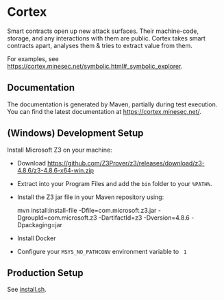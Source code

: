 # Cortex

Smart contracts open up new attack surfaces. Their machine-code, storage, and any interactions with them are public. Cortex takes smart contracts apart, analyses them & tries to extract value from them.

For examples, see https://cortex.minesec.net/symbolic.html#_symbolic_explorer.

## Documentation

The documentation is generated by Maven, partially during test execution.
You can find the latest documentation at https://cortex.minesec.net/.

## (Windows) Development Setup

Install Microsoft Z3 on your machine:
- Download https://github.com/Z3Prover/z3/releases/download/z3-4.8.6/z3-4.8.6-x64-win.zip
- Extract into your Program Files and add the `bin` folder to your `%PATH%`.
- Install the Z3 jar file in your Maven repository using:

    
    mvn install:install-file -Dfile=com.microsoft.z3.jar -DgroupId=com.microsoft.z3 -DartifactId=z3 -Dversion=4.8.6 -Dpackaging=jar

- Install Docker
- Configure your `MSYS_NO_PATHCONV` environment variable to ` 1`

## Production Setup

See [install.sh](./install.sh).
